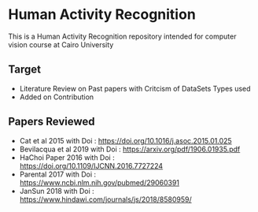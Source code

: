# Human Activity Recognition
This is a Human Activity Recognition repository intended for computer vision course at Cairo University

## Target 
- Literature Review on Past papers with Critcism of DataSets Types used
- Added on Contribution

## Papers Reviewed 
- Cat et al 2015 with Doi : https://doi.org/10.1016/j.asoc.2015.01.025
- Bevilacqua et al 2019 with Doi : https://arxiv.org/pdf/1906.01935.pdf
- HaChoi Paper 2016 with Doi : https://doi.org/10.1109/IJCNN.2016.7727224
- Parental 2017 with Doi : https://www.ncbi.nlm.nih.gov/pubmed/29060391
- JanSun 2018 with Doi : https://www.hindawi.com/journals/js/2018/8580959/

